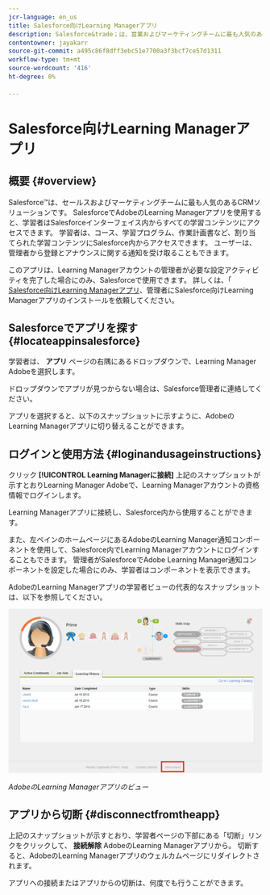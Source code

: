 ```yaml
---
jcr-language: en_us
title: Salesforce向けLearning Managerアプリ
description: Salesforce&trade；は、営業およびマーケティングチームに最も人気のあるCRMソリューションです。 SalesforceでAdobeのLearning Managerアプリを使用すると、学習者はSalesforceインターフェイス内からすべての学習コンテンツにアクセスできます。 学習者は、コース、学習プログラム、作業計画書など、割り当てられた学習コンテンツにSalesforce内からアクセスできます。 ユーザーは、管理者から登録とアナウンスに関する通知を受け取ることもできます。
contentowner: jayakarr
source-git-commit: a495c86f8dff3ebc51e7700a3f3bcf7ce57d1311
workflow-type: tm+mt
source-wordcount: '416'
ht-degree: 0%

---
```




# Salesforce向けLearning Managerアプリ

## 概要 {#overview}

Salesforce™は、セールスおよびマーケティングチームに最も人気のあるCRMソリューションです。 SalesforceでAdobeのLearning Managerアプリを使用すると、学習者はSalesforceインターフェイス内からすべての学習コンテンツにアクセスできます。 学習者は、コース、学習プログラム、作業計画書など、割り当てられた学習コンテンツにSalesforce内からアクセスできます。 ユーザーは、管理者から登録とアナウンスに関する通知を受け取ることもできます。

このアプリは、Learning Managerアカウントの管理者が必要な設定アクティビティを完了した場合にのみ、Salesforceで使用できます。 詳しくは、「 [Salesforce向けLearning Managerアプリ](../../integration-admin/feature-summary/sfdc-app.md)、管理者にSalesforce向けLearning Managerアプリのインストールを依頼してください。

## Salesforceでアプリを探す {#locateappinsalesforce}

学習者は、 **アプリ** ページの右隅にあるドロップダウンで、Learning Manager Adobeを選択します。

ドロップダウンでアプリが見つからない場合は、Salesforce管理者に連絡してください。

アプリを選択すると、以下のスナップショットに示すように、AdobeのLearning Managerアプリに切り替えることができます。

<!--![](assets/connect-to-prime.png)-->

## ログインと使用方法 {#loginandusageinstructions}

クリック **[!UICONTROL Learning Managerに接続]** 上記のスナップショットが示すとおりLearning Manager Adobeで、Learning Managerアカウントの資格情報でログインします。

Learning Managerアプリに接続し、Salesforce内から使用することができます。

また、左ペインのホームページにあるAdobeのLearning Manager通知コンポーネントを使用して、Salesforce内でLearning Managerアカウントにログインすることもできます。 管理者がSalesforceでAdobe Learning Manager通知コンポーネントを設定した場合にのみ、学習者はコンポーネントを表示できます。

AdobeのLearning Managerアプリの学習者ビューの代表的なスナップショットは、以下を参照してください。

![](assets/learners-view.png)

*AdobeのLearning Managerアプリのビュー*

## アプリから切断 {#disconnectfromtheapp}

上記のスナップショットが示すとおり、学習者ページの下部にある「切断」リンクをクリックして、 **接続解除** AdobeのLearning Managerアプリから。 切断すると、AdobeのLearning Managerアプリのウェルカムページにリダイレクトされます。

アプリへの接続またはアプリからの切断は、何度でも行うことができます。
